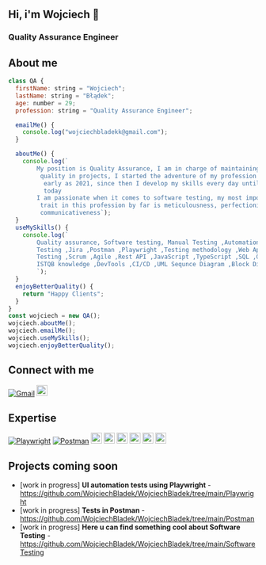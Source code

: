 ## **Hi, i'm Wojciech &#x1F44B;**
### Quality Assurance Engineer

## About me
```javascript
class QA {
  firstName: string = "Wojciech";
  lastName: string = "Błądek";
  age: number = 29;
  profession: string = "Quality Assurance Engineer";

  emailMe() {
    console.log("wojciechbladekk@gmail.com");
  }

  aboutMe() {
    console.log(`
        My position is Quality Assurance, I am in charge of maintaining     
         quality in projects, I started the adventure of my profession as 
          early as 2021, since then I develop my skills every day until 
          today
        I am passionate when it comes to software testing, my most important 
         trait in this profession by far is meticulousness, perfectionism, 
         communicativeness`);
  }
  useMySkills() {
    console.log(`
        Quality assurance, Software testing, Manual Testing ,Automation 
        Testing ,Jira ,Postman ,Playwright ,Testing methodology ,Web Apps - 
        Testing ,Scrum ,Agile ,Rest API ,JavaScript ,TypeScript ,SQL ,GIT, 
        ISTQB knowledge ,DevTools ,CI/CD ,UML Sequnce Diagram ,Block Diagram
        `);
  }
  enjoyBetterQuality() {
    return "Happy Clients";
  }
}
const wojciech = new QA();
wojciech.aboutMe();
wojciech.emailMe();
wojciech.useMySkills();
wojciech.enjoyBetterQuality();
```

## Connect with me 
[![Gmail](https://img.shields.io/badge/-Gmail-D14836?logo=gmail&logoColor=white&labelColor=D14836&style=flat)](mailto:wojciechbladekk@gmail.com)
<a href="https://www.linkedin.com/in/wojciech-b%C5%82%C4%85dek-060a30222/">
<img src="https://img.shields.io/badge/linkedin-%230077B5.svg?&style=for-the-badge&logo=linkedin&logoColor=white" height= "22px">
</a>


## Expertise
[![Playwright](https://img.shields.io/badge/-Playwright-45ba4b?logo=playwright&logoColor=white&labelColor=45ba4b&style=flat)](https://github.com/microsoft/playwright)
[![Postman](https://img.shields.io/badge/-Postman-FF6C37?logo=postman&logoColor=white&labelColor=FF6C37&style=flat)](https://www.postman.com/)
<img src="https://img.shields.io/badge/TypeScript-007ACC?style=for-the-badge&logo=typescript&logoColor=white" height="22px">
<img src="https://img.shields.io/badge/JavaScript-F7DF1E?style=for-the-badge&logo=javascript&logoColor=black" height="22px">
<img src="https://img.shields.io/badge/chai.js-323330?style=for-the-badge&logo=chai&logoColor=red" height="22px">
<img src="https://img.shields.io/badge/-Swagger-%23Clojure?style=for-the-badge&logo=swagger&logoColor=white" height="22px">
<img src="https://img.shields.io/badge/git-%23F05033.svg?style=for-the-badge&logo=git&logoColor=white" height="22px">
<img src="https://img.shields.io/badge/jira-%230A0FFF.svg?style=for-the-badge&logo=jira&logoColor=white" height="22px">

## Projects coming soon
- [work in progress] **UI automation tests using Playwright** - https://github.com/WojciechBladek/WojciechBladek/tree/main/Playwright
- [work in progress] **Tests in Postman** - https://github.com/WojciechBladek/WojciechBladek/tree/main/Postman
- [work in progress] **Here u can find something cool about Software Testing** - https://github.com/WojciechBladek/WojciechBladek/tree/main/SoftwareTesting
